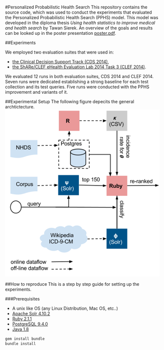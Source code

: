 #Personalized Probabilistic Health Search
This repository contains the source code, which was used to conduct the
experiments that evaluated the Personalized Probabilistic Health Search (PPHS)
model. This model was developed in the diploma thesis _Using health statistics to improve medical and health search_ by Tawan Sierek.
An overview of the goals and results can be looked up in the poster presentation [poster.pdf](poster.pdf).

##Experiments

We employed two evaluation suites that were used in:
* [the Clinical Decision Support Track (CDS 2014)](http://trec-cds.appspot.com/2014.html),
* [the ShARe/CLEF eHealth Evaluation Lab 2014 Task 3 (CLEF 2014)](http://clefehealth2014.dcu.ie/task-3).

We evaluated 12 runs in both evaluation suites, CDS 2014 and CLEF 2014. Seven runs were dedicated establishing a strong baseline for each test collection and its test queries. Five runs were conducted with the PPHS improvement and variants of it.




##Experimental Setup
The following figure depecits the general archtictecture.
![Alt text](/figures/arch.png?raw=true "Optional Title")


##How to reproduce
This is a step by step guide for setting up the experiments.

###Prerequisites
* A unix like OS (any Linux Distribution, Mac OS, etc..)
* [Apache Solr 4.10.2](http://lucene.apache.org/solr/)
* [Ruby 2.1.1](https://www.ruby-lang.org)
* [PostgreSQL 9.4.0](http://www.postgresql.org/)
* [Java 1.8](https://java.com/en/download/) 
```
gem install bundle
bundle install
```
